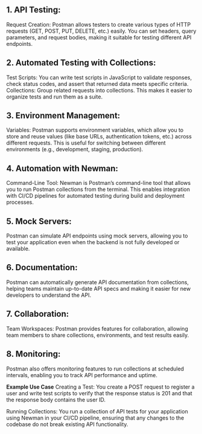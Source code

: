 ## 1. API Testing: 
Request Creation: Postman allows testers to create various types of HTTP requests (GET, POST, PUT, DELETE, etc.) easily. You can set headers, query parameters, and request bodies, making it suitable for testing different API endpoints.
## 2. Automated Testing with Collections:
Test Scripts: You can write test scripts in JavaScript to validate responses, check status codes, and assert that returned data meets specific criteria.
Collections: Group related requests into collections. This makes it easier to organize tests and run them as a suite.
## 3. Environment Management:
Variables: Postman supports environment variables, which allow you to store and reuse values (like base URLs, authentication tokens, etc.) across different requests. This is useful for switching between different environments (e.g., development, staging, production).
## 4. Automation with Newman:
Command-Line Tool: Newman is Postman’s command-line tool that allows you to run Postman collections from the terminal. This enables integration with CI/CD pipelines for automated testing during build and deployment processes.
## 5. Mock Servers:
Postman can simulate API endpoints using mock servers, allowing you to test your application even when the backend is not fully developed or available.
## 6. Documentation:
Postman can automatically generate API documentation from collections, helping teams maintain up-to-date API specs and making it easier for new developers to understand the API.
## 7. Collaboration:
Team Workspaces: Postman provides features for collaboration, allowing team members to share collections, environments, and test results easily.
## 8. Monitoring:
Postman also offers monitoring features to run collections at scheduled intervals, enabling you to track API performance and uptime.

**Example Use Case**
Creating a Test: You create a POST request to register a user and write test scripts to verify that the response status is 201 and that the response body contains the user ID.

Running Collections: You run a collection of API tests for your application using Newman in your CI/CD pipeline, ensuring that any changes to the codebase do not break existing API functionality.
